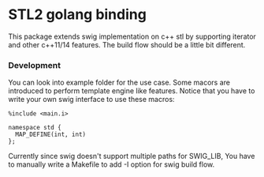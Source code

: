 # STL2 golang binding
This package extends swig implementation on c++ stl by supporting iterator
and other c++11/14 features. The build flow should be a little bit different.

### Development
You can look into example folder for the use case.
Some macors are introduced to perform template engine like features.
Notice that you have to write your own swig interface to use these macros:

```swig
%include <main.i>

namespace std {
  MAP_DEFINE(int, int)
};
```

Currently since swig doesn't support multiple paths for SWIG\_LIB, 
You have to manually write a Makefile to add -I option for swig build flow.
